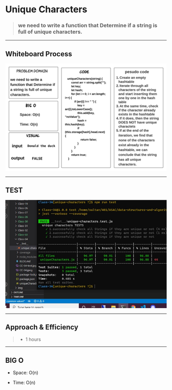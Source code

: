 # Unique Characters

> ### we need to write a function that Determine if a string is full of unique characters.

<hr>

## Whiteboard Process

![](CC-34.jpeg)

<hr>

## TEST

![](CC-34-test.jpg)


<hr>

## Approach & Efficiency

> - 1 hours  

<hr>

## BIG O 

- Space: O(n)

- Time: O(n)


